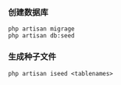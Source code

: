
### 创建数据库
```
php artisan migrage
php artisan db:seed
```
### 生成种子文件
```
php artisan iseed <tablenames>
```

